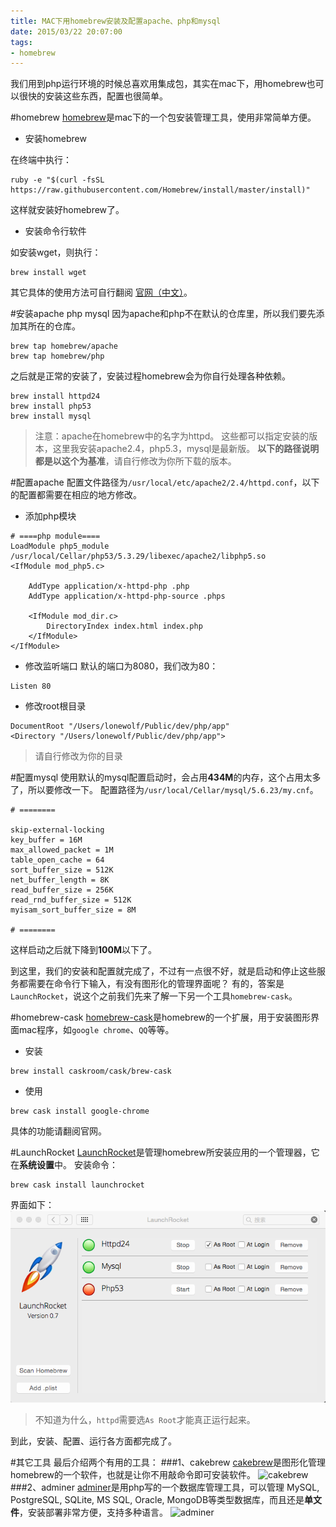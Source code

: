 ```yaml
---
title: MAC下用homebrew安装及配置apache、php和mysql
date: 2015/03/22 20:07:00
tags: 
- homebrew
---
```


我们用到php运行环境的时候总喜欢用集成包，其实在mac下，用homebrew也可以很快的安装这些东西，配置也很简单。
<!-- more -->
#homebrew
[homebrew](http://brew.sh/index_zh-cn.html)是mac下的一个包安装管理工具，使用非常简单方便。

* 安装homebrew 

在终端中执行：

```shell
ruby -e "$(curl -fsSL https://raw.githubusercontent.com/Homebrew/install/master/install)"
```
这样就安装好homebrew了。

* 安装命令行软件

如安装wget，则执行：

```shell
brew install wget
```
其它具体的使用方法可自行翻阅 [官网（中文）](http://brew.sh/index_zh-cn.html)。

#安装apache php mysql
因为apache和php不在默认的仓库里，所以我们要先添加其所在的仓库。

```shell
brew tap homebrew/apache
brew tap homebrew/php
```
之后就是正常的安装了，安装过程homebrew会为你自行处理各种依赖。

```shell
brew install httpd24
brew install php53
brew install mysql
```
> 注意：apache在homebrew中的名字为httpd。
> 这些都可以指定安装的版本，这里我安装apache2.4，php5.3，mysql是最新版。
> **以下的路径说明都是以这个为基准**，请自行修改为你所下载的版本。

#配置apache
配置文件路径为`/usr/local/etc/apache2/2.4/httpd.conf`，以下的配置都需要在相应的地方修改。

* 添加php模块

```
# ====php module====
LoadModule php5_module /usr/local/Cellar/php53/5.3.29/libexec/apache2/libphp5.so
<IfModule mod_php5.c>

    AddType application/x-httpd-php .php
    AddType application/x-httpd-php-source .phps

    <IfModule mod_dir.c>
        DirectoryIndex index.html index.php
    </IfModule>
</IfModule>
```
* 修改监听端口
默认的端口为8080，我们改为80：

```
Listen 80
```
* 修改root根目录

```
DocumentRoot "/Users/lonewolf/Public/dev/php/app"
<Directory "/Users/lonewolf/Public/dev/php/app">
```
>请自行修改为你的目录

#配置mysql
使用默认的mysql配置启动时，会占用**434M**的内存，这个占用太多了，所以要修改一下。
配置路径为`/usr/local/Cellar/mysql/5.6.23/my.cnf`。

```
# ========

skip-external-locking
key_buffer = 16M
max_allowed_packet = 1M
table_open_cache = 64
sort_buffer_size = 512K
net_buffer_length = 8K
read_buffer_size = 256K
read_rnd_buffer_size = 512K
myisam_sort_buffer_size = 8M

# ========
```
这样启动之后就下降到**100M**以下了。

到这里，我们的安装和配置就完成了，不过有一点很不好，就是启动和停止这些服务都需要在命令行下输入，有没有图形化的管理界面呢？
有的，答案是`LaunchRocket`，说这个之前我们先来了解一下另一个工具`homebrew-cask`。

#homebrew-cask
[homebrew-cask](caskroom.io)是homebrew的一个扩展，用于安装图形界面mac程序，如`google chrome`、`QQ`等等。

* 安装

```shell
brew install caskroom/cask/brew-cask
```

*  使用

```shell
brew cask install google-chrome
```
具体的功能请翻阅官网。

#LaunchRocket
[LaunchRocket](https://github.com/jimbojsb/launchrocket)是管理homebrew所安装应用的一个管理器，它在**系统设置**中。
安装命令：

```shell
brew cask install launchrocket
```
界面如下：
![launchrocket](/blog/pic/homebrew-apache-php-mysql-1.png)
> 不知道为什么，`httpd`需要选`As Root`才能真正运行起来。

到此，安装、配置、运行各方面都完成了。

#其它工具
最后介绍两个有用的工具：
###1、cakebrew
[cakebrew](https://www.cakebrew.com)是图形化管理homebrew的一个软件，也就是让你不用敲命令即可安装软件。
![cakebrew](https://www.cakebrew.com/assets/img/app-bg.png)
###2、adminer
[adminer](http://www.adminer.org/)是用php写的一个数据库管理工具，可以管理 MySQL, PostgreSQL, SQLite, MS SQL, Oracle, MongoDB等类型数据库，而且还是**单文件**，安装部署非常方便，支持多种语言。
![adminer](http://www.adminer.org/static/screenshots/db.png)
